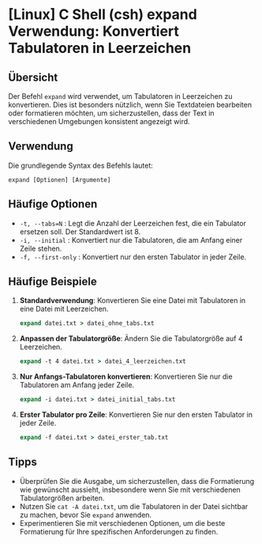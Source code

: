 # [Linux] C Shell (csh) expand Verwendung: Konvertiert Tabulatoren in Leerzeichen

## Übersicht
Der Befehl `expand` wird verwendet, um Tabulatoren in Leerzeichen zu konvertieren. Dies ist besonders nützlich, wenn Sie Textdateien bearbeiten oder formatieren möchten, um sicherzustellen, dass der Text in verschiedenen Umgebungen konsistent angezeigt wird.

## Verwendung
Die grundlegende Syntax des Befehls lautet:

```
expand [Optionen] [Argumente]
```

## Häufige Optionen
- `-t, --tabs=N` : Legt die Anzahl der Leerzeichen fest, die ein Tabulator ersetzen soll. Der Standardwert ist 8.
- `-i, --initial` : Konvertiert nur die Tabulatoren, die am Anfang einer Zeile stehen.
- `-f, --first-only` : Konvertiert nur den ersten Tabulator in jeder Zeile.

## Häufige Beispiele

1. **Standardverwendung**: Konvertieren Sie eine Datei mit Tabulatoren in eine Datei mit Leerzeichen.
   ```csh
   expand datei.txt > datei_ohne_tabs.txt
   ```

2. **Anpassen der Tabulatorgröße**: Ändern Sie die Tabulatorgröße auf 4 Leerzeichen.
   ```csh
   expand -t 4 datei.txt > datei_4_leerzeichen.txt
   ```

3. **Nur Anfangs-Tabulatoren konvertieren**: Konvertieren Sie nur die Tabulatoren am Anfang jeder Zeile.
   ```csh
   expand -i datei.txt > datei_initial_tabs.txt
   ```

4. **Erster Tabulator pro Zeile**: Konvertieren Sie nur den ersten Tabulator in jeder Zeile.
   ```csh
   expand -f datei.txt > datei_erster_tab.txt
   ```

## Tipps
- Überprüfen Sie die Ausgabe, um sicherzustellen, dass die Formatierung wie gewünscht aussieht, insbesondere wenn Sie mit verschiedenen Tabulatorgrößen arbeiten.
- Nutzen Sie `cat -A datei.txt`, um die Tabulatoren in der Datei sichtbar zu machen, bevor Sie `expand` anwenden.
- Experimentieren Sie mit verschiedenen Optionen, um die beste Formatierung für Ihre spezifischen Anforderungen zu finden.